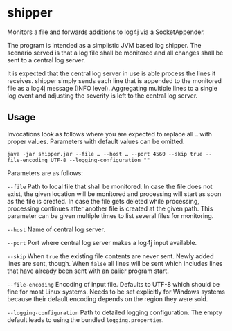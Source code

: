shipper
=======

Monitors a file and forwards additions to log4j via a SocketAppender.

The program is intended as a simplistic JVM based log shipper. The scenario served is that a log file shall be monitored and all changes shall be sent to a central log server.

It is expected that the central log server in use is able process the lines it receives. shipper simply sends each line that is appended to the monitored file as a log4j message (INFO level). Aggregating multiple lines to a single log event and adjusting the severity is left to the central log server.

Usage
-----

Invocations look as follows where you are expected to replace all `…` with proper values. Parameters with default values can be omitted.
```
java -jar shipper.jar --file … --host … --port 4560 --skip true --file-encoding UTF-8 --logging-configuration ""
```

Parameters are as follows:

`--file` Path to local file that shall be monitored. In case the file does not exist, the given location will be monitored and processing will start as soon as the file is created. In case the file gets deleted while processing, processing continues after another file is created at the given path. This parameter can be given multiple times to list several files for monitoring.

`--host` Name of central log server.

`--port` Port where central log server makes a log4j input available.

`--skip` When `true` the existing file contents are never sent. Newly added lines are sent, though. When `false` all lines will be sent which includes lines that have already been sent with an ealier program start.

`--file-encoding` Encoding of input file. Defaults to UTF-8 which should be fine for most Linux systems. Needs to be set explicitly for Windows systems because their default encoding depends on the region they were sold.

`--logging-configuration` Path to detailed logging configuration. The empty default leads to using the bundled `logging.properties`.
